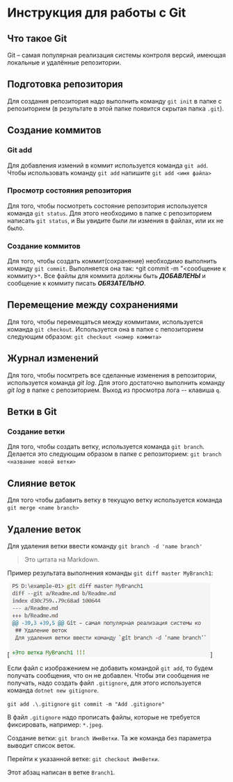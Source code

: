# Инструкция для работы с Git

## Что такое Git

Git – самая популярная реализация системы контроля версий, имеющая локальные и удалённые репозитории.

## Подготовка репозитория

Для создания репозитория надо выполнить команду `git init` в папке с репозиторием 
(в результате в этой папке появится скрытая папка `.git`).

## Создание коммитов

### Git add
Для добавления измений в коммит используется команда `git add`. Чтобы использовать команду `git add` напишите `git add <имя файла>`

### Просмотр состояния репозитория
Для того, чтобы посмотреть состояние репозитория используется команда `git status`. Для этого необходимо в папке с репозиторием написать `git status`, и Вы увидите были ли измения в файлах, или их не было.

### Создание коммитов
Для того, чтобы создать коммит(сохранение) необходимо выполнить команду `git commit`. Выполняется она так: `*`git commit -m "<сообщение к коммиту>`*`. Все файлы для коммита должны быть ***ДОБАВЛЕНЫ*** и сообщение к коммиту писать ***ОБЯЗАТЕЛЬНО***.

## Перемещение между сохранениями
Для того, чтобы перемещаться между коммитами, используется команда `git checkout`. Используется она в папке с пепозиторием следующим образом: `git checkout <номер коммита>`

## Журнал изменений
Для того, чтобы посмтреть все сделанные изменения в репозитории, используется команда *git log*. Для этого достаточно выполнить команду *git log* в папке с репозиторием. Выход из просмотра лога -- клавиша `q`.

## Ветки в Git

### Создание ветки

Для того, чтобы создать ветку, используется команда `git branch`. Делается это следующим образом в папке с репозиторием: `git branch <название новой ветки>`

## Слияние веток

Для того чтобы дабавить ветку в текущую ветку используется команда `git merge <name branch>`

## Удаление веток
Для удаления ветки ввести команду `git branch -d 'name branch'`

> Это цитата на Markdown.


Пример результата выполнения команды `git diff master MyBranch1`:

[![Сравнение двух веток](./diff1.png)]

Если файл с изображением не добавить командой `git add`, то будем получать сообщения, что он не добавлен. Чтобы эти сообщения не получать, надо создать файл `.gitignore`, для этого используется команда `dotnet new gitignore`.

`git add .\.gitignore`
`git commit -m "Add .gitignore"`

В файл `.gitignore` надо прописать файлы, которые не требуется фиксировать, например: `*.jpeg`.


Создание ветки: `git branch ИмяВетки`. Та же команда без параметра выводит список веток.

Перейти к указанной ветке: `git checkout ИмяВетки`.

Этот абзац написан в ветке `Branch1`.

